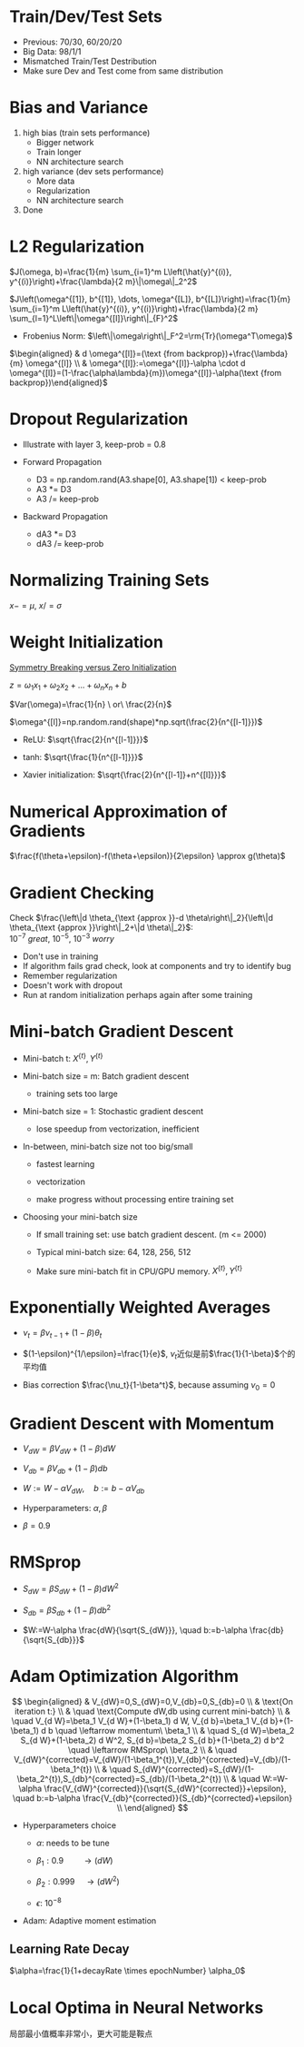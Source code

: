 # Train/Dev/Test Sets

- Previous: 70/30, 60/20/20
- Big Data: 98/1/1
- Mismatched Train/Test Destribution
- Make sure Dev and Test come from same distribution



# Bias and Variance

1. high bias (train sets performance)
   - Bigger network
   - Train longer
   - NN architecture search
2. high variance (dev sets performance)
   - More data
   - Regularization
   - NN architecture search
3. Done



# L2 Regularization

$J(\omega, b)=\frac{1}{m} \sum_{i=1}^m L\left(\hat{y}^{(i)}, y^{(i)}\right)+\frac{\lambda}{2 m}\|\omega\|_2^2$

$J\left(\omega^{[1]}, b^{[1]}, \dots, \omega^{[L]}, b^{[L]}\right)=\frac{1}{m} \sum_{i=1}^m L\left(\hat{y}^{(i)}, y^{(i)}\right)+\frac{\lambda}{2 m} \sum_{l=1}^L\left\|\omega^{[l]}\right\|_{F}^2$

- Frobenius Norm: $\left\|\omega\right\|_F^2=\rm{Tr}(\omega^T\omega)$

$\begin{aligned} & d \omega^{[l]}=(\text {from backprop})+\frac{\lambda}{m} \omega^{[l]} \\ & \omega^{[l]}:=\omega^{[l]}-\alpha \cdot d \omega^{[l]}=(1-\frac{\alpha\lambda}{m})\omega^{[l]}-\alpha(\text {from backprop})\end{aligned}$



# Dropout Regularization

- Illustrate with layer 3, keep-prob = 0.8
- Forward Propagation
  - D3 = np.random.rand(A3.shape[0], A3.shape[1]) < keep-prob
  - A3 *= D3
  - A3 /= keep-prob

- Backward Propagation
  - dA3 *= D3
  - dA3 /= keep-prob




# Normalizing Training Sets

$x -= \mu,\  x /= \sigma$



# Weight Initialization

[Symmetry Breaking versus Zero Initialization](https://community.deeplearning.ai/t/symmetry-breaking-versus-zero-initialization/16061)

$z=\omega_1 x_1+\omega_2 x_2+...+\omega_n x_n+b$

$Var(\omega)=\frac{1}{n} \ or\  \frac{2}{n}$

$\omega^{[l]}=np.random.rand(shape)*np.sqrt(\frac{2}{n^{[l-1]}})$

- ReLU: $\sqrt{\frac{2}{n^{[l-1]}}}$

- tanh: $\sqrt{\frac{1}{n^{[l-1]}}}$

- Xavier initialization:  $\sqrt{\frac{2}{n^{[l-1]}+n^{[l]}}}$



# Numerical Approximation of Gradients

$\frac{f(\theta+\epsilon)-f(\theta+\epsilon)}{2\epsilon} \approx g(\theta)$



# Gradient Checking

Check $\frac{\left\|d \theta_{\text {approx }}-d \theta\right\|_2}{\left\|d \theta_{\text {approx }}\right\|_2+\|d \theta\|_2}$: $10^{-7}\ great,\ 10^{-5},\ 10^{-3}\ worry$

- Don't use in training
- If algorithm fails grad check, look at components and try to identify bug
- Remember regularization
- Doesn't work with dropout
- Run at random initialization perhaps again after some training



# Mini-batch Gradient Descent

- Mini-batch t: $X^{\{t\}}, Y^{\{t\}}$

- Mini-batch size = m: Batch gradient descent

  - training sets too large

- Mini-batch size = 1: Stochastic gradient descent

  - lose speedup from vectorization, inefficient

- In-between, mini-batch size not too big/small

  - fastest learning
  - vectorization

  - make progress without processing entire training set

- Choosing your mini-batch size

  - If small training set: use batch gradient descent. (m <= 2000)

  - Typical mini-batch size: 64, 128, 256, 512

  - Make sure mini-batch fit in CPU/GPU memory. $X^{\{t\}}, Y^{\{t\}}$



# Exponentially Weighted Averages

- $\nu_t=\beta\nu_{t-1}+(1-\beta)\theta_t$

-  $(1-\epsilon)^{1/\epsilon}=\frac{1}{e}$, $\nu_t$近似是前$\frac{1}{1-\beta}$个的平均值

- Bias correction $\frac{\nu_t}{1-\beta^t}$, because assuming $\nu_0=0$



# Gradient Descent with Momentum

- $V_{d W}=\beta V_{d W}+(1-\beta) d W$
- $V_{d b}=\beta V_{d b}+(1-\beta) d b$
- $W:=W-\alpha V_{d W}, \quad b:=b-\alpha V_{d b}$

-  Hyperparameters: $\alpha, \beta$
  - $\beta=0.9$



# RMSprop

- $S_{d W}=\beta S_{d W}+(1-\beta) d W^2$

- $S_{d b}=\beta S_{d b}+(1-\beta) d b^2$

- $W:=W-\alpha \frac{dW}{\sqrt{S_{dW}}}, \quad b:=b-\alpha \frac{db}{\sqrt{S_{db}}}$



# Adam Optimization Algorithm

$$
\begin{aligned}
& V_{dW}=0,S_{dW}=0,V_{db}=0,S_{db}=0 \\
& \text{On iteration t:} \\
& \quad \text{Compute dW,db using current mini-batch} \\
& \quad V_{d W}=\beta_1 V_{d W}+(1-\beta_1) d W, V_{d b}=\beta_1 V_{d b}+(1-\beta_1) d b \quad \leftarrow momentum\ \beta_1 \\
& \quad S_{d W}=\beta_2 S_{d W}+(1-\beta_2) d W^2, S_{d b}=\beta_2 S_{d b}+(1-\beta_2) d b^2 \quad \leftarrow RMSprop\ \beta_2 \\
& \quad V_{dW}^{corrected}=V_{dW}/(1-\beta_1^{t}),V_{db}^{corrected}=V_{db}/(1-\beta_1^{t}) \\
& \quad S_{dW}^{corrected}=S_{dW}/(1-\beta_2^{t}),S_{db}^{corrected}=S_{db}/(1-\beta_2^{t}) \\
& \quad W:=W-\alpha \frac{V_{dW}^{corrected}}{\sqrt{S_{dW}^{corrected}}+\epsilon}, \quad b:=b-\alpha \frac{V_{db}^{corrected}}{S_{db}^{corrected}+\epsilon} \\
\end{aligned}
$$

- Hyperparameters choice

  - $\alpha$: needs to be tune
  - $\beta_1: 0.9 \qquad \rightarrow (dW)$

  - $\beta_2: 0.999 \quad \rightarrow (dW^2)$
  - $\epsilon$: $10^{-8}$

- Adam: Adaptive moment estimation



## Learning Rate Decay

$\alpha=\frac{1}{1+decayRate \times epochNumber} \alpha_0$



# Local Optima in Neural Networks

局部最小值概率非常小，更大可能是鞍点

